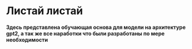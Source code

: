 <h1>Листай листай</h1>
<p ><strong>Здесь представлена обучающая основа для модели на архитектуре gpt2, а так же все наработки что были разработаны по мере необходимости</strong></p>
